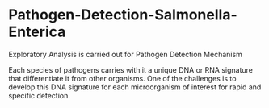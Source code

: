 # Pathogen-Detection-Salmonella-Enterica
Exploratory Analysis is carried out for Pathogen Detection Mechanism

Each species of pathogens carries with it a unique DNA or RNA signature that differentiate it from other organisms.
One of the challenges is to develop this DNA signature for each microorganism of interest for rapid and specific detection.
